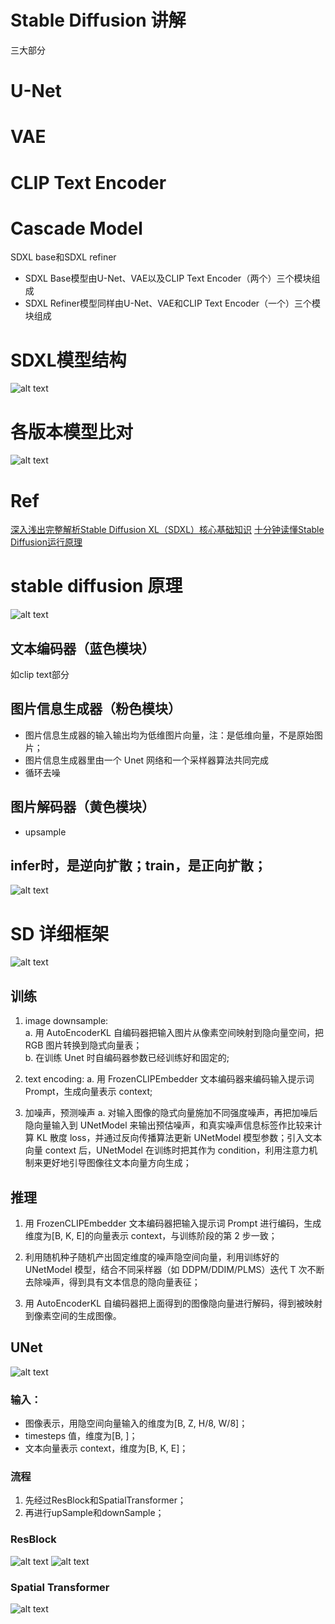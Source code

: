 # Stable Diffusion 讲解
三大部分
# U-Net
# VAE
# CLIP Text Encoder
# Cascade Model
SDXL base和SDXL refiner
- SDXL Base模型由U-Net、VAE以及CLIP Text Encoder（两个）三个模块组成
- SDXL Refiner模型同样由U-Net、VAE和CLIP Text Encoder（一个）三个模块组成

# SDXL模型结构
![alt text](image-1.png)

# 各版本模型比对
![alt text](image.png)

# Ref
[深入浅出完整解析Stable Diffusion XL（SDXL）核心基础知识](https://zhuanlan.zhihu.com/p/643420260)
[十分钟读懂Stable Diffusion运行原理](https://www.cnblogs.com/88223100/p/Principle-of-Stable-Diffusion-Operation.html)


# stable diffusion 原理
![alt text](image-2.png)
## 文本编码器（蓝色模块）
如clip text部分

## 图片信息生成器（粉色模块）
- 图片信息生成器的输入输出均为低维图片向量，注：是低维向量，不是原始图片；
- 图片信息生成器里由一个 Unet 网络和一个采样器算法共同完成
- 循环去噪

## 图片解码器（黄色模块）
- upsample

## infer时，是逆向扩散；train，是正向扩散；
![alt text](image-3.png)

# SD 详细框架
![alt text](image-4.png)

## 训练
1. image downsample: <br>
   a. 用 AutoEncoderKL 自编码器把输入图片从像素空间映射到隐向量空间，把 RGB 图片转换到隐式向量表；<br>
   b. 在训练 Unet 时自编码器参数已经训练好和固定的;

2. text encoding:
   a. 用 FrozenCLIPEmbedder 文本编码器来编码输入提示词 Prompt，生成向量表示 context;
   
3. 加噪声，预测噪声
   a. 对输入图像的隐式向量施加不同强度噪声，再把加噪后隐向量输入到 UNetModel 来输出预估噪声，和真实噪声信息标签作比较来计算 KL 散度 loss，并通过反向传播算法更新 UNetModel 模型参数；引入文本向量 context 后，UNetModel 在训练时把其作为 condition，利用注意力机制来更好地引导图像往文本向量方向生成；

## 推理
1. 用 FrozenCLIPEmbedder 文本编码器把输入提示词 Prompt 进行编码，生成维度为[B, K, E]的向量表示 context，与训练阶段的第 2 步一致；

2. 利用随机种子随机产出固定维度的噪声隐空间向量，利用训练好的 UNetModel 模型，结合不同采样器（如 DDPM/DDIM/PLMS）迭代 T 次不断去除噪声，得到具有文本信息的隐向量表征；

3. 用 AutoEncoderKL 自编码器把上面得到的图像隐向量进行解码，得到被映射到像素空间的生成图像。

## UNet
![alt text](image-5.png)

### 输入：
- 图像表示，用隐空间向量输入的维度为[B, Z, H/8, W/8]；
-  timesteps 值，维度为[B, ]；
-  文本向量表示 context，维度为[B, K, E]；
  
### 流程
1. 先经过ResBlock和SpatialTransformer；
2. 再进行upSample和downSample；

### ResBlock
![alt text](image-6.png)
![alt text](image-8.png)

### Spatial Transformer
![alt text](image-7.png)

